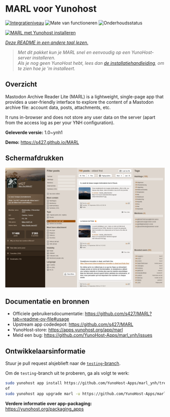 <!--
NB: Deze README is automatisch gegenereerd door <https://github.com/YunoHost/apps/tree/master/tools/readme_generator>
Hij mag NIET handmatig aangepast worden.
-->

# MARL voor Yunohost

[![Integratieniveau](https://apps.yunohost.org/badge/integration/marl)](https://ci-apps.yunohost.org/ci/apps/marl/)
![Mate van functioneren](https://apps.yunohost.org/badge/state/marl)
![Onderhoudsstatus](https://apps.yunohost.org/badge/maintained/marl)

[![MARL met Yunohost installeren](https://install-app.yunohost.org/install-with-yunohost.svg)](https://install-app.yunohost.org/?app=marl)

*[Deze README in een andere taal lezen.](./ALL_README.md)*

> *Met dit pakket kun je MARL snel en eenvoudig op een YunoHost-server installeren.*  
> *Als je nog geen YunoHost hebt, lees dan [de installatiehandleiding](https://yunohost.org/install), om te zien hoe je 'm installeert.*

## Overzicht

Mastodon Archive Reader Lite (MARL) is a lightweight, single-page app that provides a user-friendly interface to explore the content of a Mastodon archive file: account data, posts, attachments, etc.

It runs in-browser and does not store any user data on the server (apart from the access log as per your YNH configuration).


**Geleverde versie:** 1.0~ynh1

**Demo:** <https://s427.github.io/MARL>

## Schermafdrukken

![Schermafdrukken van MARL](./doc/screenshots/marl_ynh.png)

## Documentatie en bronnen

- Officiele gebruikersdocumentatie: <https://github.com/s427/MARL?tab=readme-ov-file#usage>
- Upstream app codedepot: <https://github.com/s427/MARL>
- YunoHost-store: <https://apps.yunohost.org/app/marl>
- Meld een bug: <https://github.com/YunoHost-Apps/marl_ynh/issues>

## Ontwikkelaarsinformatie

Stuur je pull request alsjeblieft naar de [`testing`-branch](https://github.com/YunoHost-Apps/marl_ynh/tree/testing).

Om de `testing`-branch uit te proberen, ga als volgt te werk:

```bash
sudo yunohost app install https://github.com/YunoHost-Apps/marl_ynh/tree/testing --debug
of
sudo yunohost app upgrade marl -u https://github.com/YunoHost-Apps/marl_ynh/tree/testing --debug
```

**Verdere informatie over app-packaging:** <https://yunohost.org/packaging_apps>
